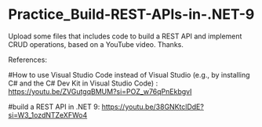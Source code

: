 # Practice_Build-REST-APIs-in-.NET-9

Upload some files that includes code to build a REST API and implement CRUD operations, based on a YouTube video. Thanks.

References:

#How to use Visual Studio Code instead of Visual Studio (e.g., by installing C# and the C# Dev Kit in Visual Studio Code) : https://youtu.be/ZVGutgqBMUM?si=POZ_w76qPnEkbgvI 


#build a REST API in .NET 9: https://youtu.be/38GNKtclDdE?si=W3_1ozdNTZeXFWo4 
